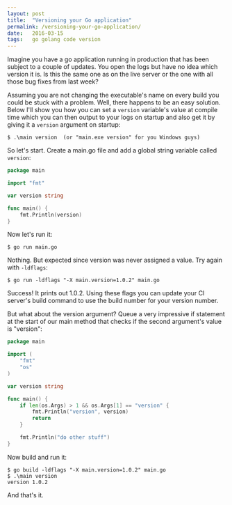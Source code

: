 ```yaml
---
layout: post
title:  "Versioning your Go application"
permalink: /versioning-your-go-application/
date:   2016-03-15
tags:   go golang code version
---
```

Imagine you have a go application running in production that has been subject to a couple of updates. You open the logs but have no idea which version it is. Is this the same one as on the
live server or the one with all those bug fixes from last week?

Assuming you are not changing the executable's name on every build you could be stuck with a problem. Well, there happens to be an easy solution. Below I'll show you how you can set a `version` variable's value at compile time which you can then output to your logs on startup and also get it by giving it a `version` argument on startup:

```
$ .\main version  (or "main.exe version" for you Windows guys)
```

 So let's start. Create a main.go file and add a global string variable called `version`:

```go
package main

import "fmt"

var version string

func main() {
    fmt.Println(version)
}
```
Now let's run it:
```
$ go run main.go
```
Nothing. But expected since version was never assigned a value. Try again with `-ldflags`:

```
$ go run -ldflags "-X main.version=1.0.2" main.go
```
Success! It prints out 1.0.2. Using these flags you can update your CI server's build command to use the build number for your version number.

But what about the version argument? Queue a very impressive if statement at the start of our main method that checks if the second argument's value is "version":

```go
package main

import (
	"fmt"
	"os"
)

var version string

func main() {
	if len(os.Args) > 1 && os.Args[1] == "version" {
		fmt.Println("version", version)
		return
	}

	fmt.Println("do other stuff")
}
```

Now build and run it:

```
$ go build -ldflags "-X main.version=1.0.2" main.go
$ .\main version
version 1.0.2
```
And that's it.
